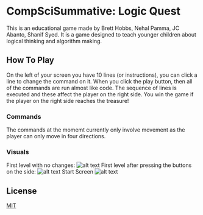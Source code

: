 # CompSciSummative: Logic Quest
This is an educational game made by Brett Hobbs, Nehal Pamma, JC Abanto, Shanif Syed.
It is a game designed to teach younger children about logical thinking and algorithm making.

## How To Play
On the left of your screen you have 10 lines (or instructions), you can click a line to change the command on it.
When you click the play button, then all of the commands are run almost like code. The sequence of lines is executed and these affect the player on the right side.
You win the game if the player on the right side reaches the treasure!

### Commands
The commands at the momemt currently only involve movement as the player can only move in four directions.

### Visuals
First level with no changes:
![alt text](https://cdn.discordapp.com/attachments/381770227593248770/805819109375344670/amoongus.PNG)
First level after pressing the buttons on the side:
![alt text](https://cdn.discordapp.com/attachments/381770227593248770/805819808436060200/unknown.png)
Start Screen
![alt text](https://cdn.discordapp.com/attachments/381770227593248770/805820387648077904/unknown.png)

## License
[MIT](https://choosealicense.com/licenses/mit/)
